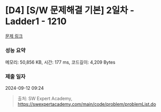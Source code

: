 # [D4] [S/W 문제해결 기본] 2일차 - Ladder1 - 1210 

[문제 링크](https://swexpertacademy.com/main/code/problem/problemDetail.do?contestProbId=AV14ABYKADACFAYh) 

### 성능 요약

메모리: 50,856 KB, 시간: 177 ms, 코드길이: 4,209 Bytes

### 제출 일자

2024-09-12 09:24



> 출처: SW Expert Academy, https://swexpertacademy.com/main/code/problem/problemList.do